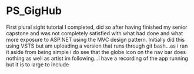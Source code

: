 # PS_GigHub
First plural sight tutorial I completed, did so after having finished my senior capstone and was not completely satisfied
with what had done and what more exposure to ASP.NET using the MVC  design pattern. Initially did this using VSTS but am
uploading a version that runs through git bash...as i ran it aside from being simple i do see that the globe icon on the
nav bar does nothing as well as artist im following...i have a recording of the app running but it is to large to include 
